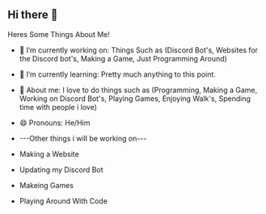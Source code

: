 ## Hi there 👋

Heres Some Things About Me!

- 🔭 I’m currently working on: Things Such as (Discord Bot's, Websites for the Discord bot's, Making a Game, Just Programming Around)
- 🌱 I’m currently learning: Pretty much anything to this point.
- 💬 About me: I love to do things such as (Programming, Making a Game, Working on Discord Bot's, Playing Games, Enjoying Walk's, Spending time with people i love)
- 😄 Pronouns: He/Him

- ---Other things i will be working on---
- Making a Website
- Updating my Discord Bot
- Makeing Games
- Playing Around With Code
